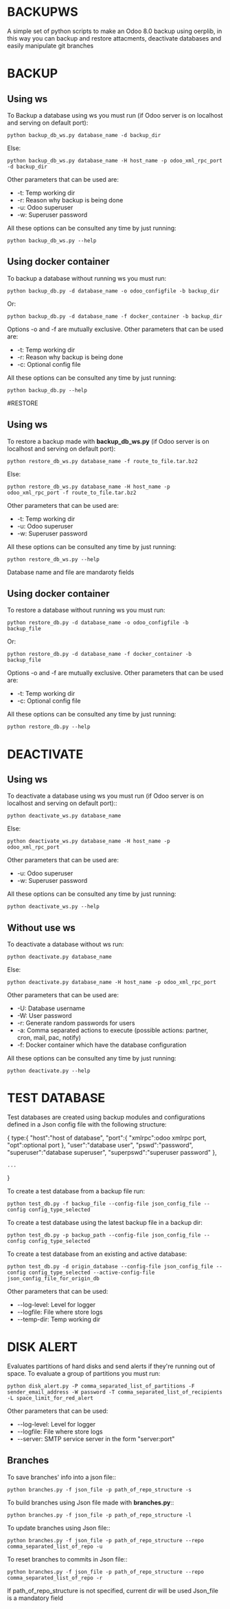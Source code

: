 BACKUPWS
========

A simple set of python scripts to make an Odoo 8.0 backup using oerplib, in this way you can backup and restore attacments, deactivate databases and easily manipulate git branches

# BACKUP

## Using ws

To Backup a database using ws you must run (if Odoo server is on localhost and serving on default port):

    python backup_db_ws.py database_name -d backup_dir

Else:

    python backup_db_ws.py database_name -H host_name -p odoo_xml_rpc_port -d backup_dir

Other parameters that can be used are:
* -t: Temp working dir
* -r: Reason why backup is being done
* -u: Odoo superuser
* -w: Superuser password

All these options can be consulted any time by just running:

    python backup_db_ws.py --help

## Using docker container

To backup a database without running ws you must run:

    python backup_db.py -d database_name -o odoo_configfile -b backup_dir

Or:

    python backup_db.py -d database_name -f docker_container -b backup_dir

Options -o and -f are mutually exclusive. Other parameters that can be used are:
* -t: Temp working dir
* -r: Reason why backup is being done
* -c: Optional config file

All these options can be consulted any time by just running:

    python backup_db.py --help

#RESTORE

## Using ws

To restore a backup made with **backup_db_ws.py** (if Odoo server is on localhost and serving on default port):
    
    python restore_db_ws.py database_name -f route_to_file.tar.bz2

Else:

    python restore_db_ws.py database_name -H host_name -p odoo_xml_rpc_port -f route_to_file.tar.bz2

Other parameters that can be used are:
* -t: Temp working dir
* -u: Odoo superuser
* -w: Superuser password

All these options can be consulted any time by just running:

    python restore_db_ws.py --help

Database name and file are mandaroty fields

## Using docker container

To restore a database without running ws you must run:

    python restore_db.py -d database_name -o odoo_configfile -b backup_file

Or:

    python restore_db.py -d database_name -f docker_container -b backup_file

Options -o and -f are mutually exclusive. Other parameters that can be used are:
* -t: Temp working dir
* -c: Optional config file

All these options can be consulted any time by just running:

    python restore_db.py --help

# DEACTIVATE

## Using ws

To deactivate a database using ws you must run (if Odoo server is on localhost and serving on default port)::

    python deactivate_ws.py database_name

Else:

    python deactivate_ws.py database_name -H host_name -p odoo_xml_rpc_port

Other parameters that can be used are:
* -u: Odoo superuser
* -w: Superuser password

All these options can be consulted any time by just running:

    python deactivate_ws.py --help

## Without use ws

To deactivate a database without ws run:

    python deactivate.py database_name

Else:

    python deactivate.py database_name -H host_name -p odoo_xml_rpc_port

Other parameters that can be used are:
* -U: Database username
* -W: User password
* -r: Generate random passwords for users
* -a: Comma separated actions to execute (possible actions: partner, cron, mail, pac, notify)
* -f: Docker container which have the database configuration

All these options can be consulted any time by just running:

    python deactivate.py --help

# TEST DATABASE

Test databases are created using backup modules and configurations defined in a Json config file with the following structure:

{
    type:{
        "host":"host of database",
        "port":{
            "xmlrpc":odoo xmlrpc port,
            "opt":optional port
        },
        "user":"database user",
        "pswd":"password",
        "superuser":"database superuser",
        "superpswd":"superuser password"
    },

    ...
}

To create a test database from a backup file run:

    python test_db.py -f backup_file --config-file json_config_file --config config_type_selected

To create a test database using the latest backup file in a backup dir:

    python test_db.py -p backup_path --config-file json_config_file --config config_type_selected

To create a test database from an existing and active database:

    python test_db.py -d origin_database --config-file json_config_file --config config_type_selected --active-config-file json_config_file_for_origin_db

Other parameters that can be used:
* --log-level: Level for logger
* --logfile: File where store logs
* --temp-dir: Temp working dir

# DISK ALERT

Evaluates partitions of hard disks and send alerts if they're running out of space.
To evaluate a group of partitions you must run:

    python disk_alert.py -P comma_separated_list_of_partitions -F sender_email_address -W password -T comma_separated_list_of_recipients -L space_limit_for_red_alert

Other parameters that can be used:
* --log-level: Level for logger
* --logfile: File where store logs
* --server: SMTP service server in the form "server:port"

## Branches

To save branches' info into a json file::

    python branches.py -f json_file -p path_of_repo_structure -s

To build branches using Json file made with **branches.py**::

    python branches.py -f json_file -p path_of_repo_structure -l

To update branches using Json file::

    python branches.py -f json_file -p path_of_repo_structure --repo comma_separated_list_of_repo -u

To reset branches to commits in Json file::

    python branches.py -f json_file -p path_of_repo_structure --repo comma_separated_list_of_repo -r

If path_of_repo_structure is not specified, current dir will be used
Json_file is a mandatory field
